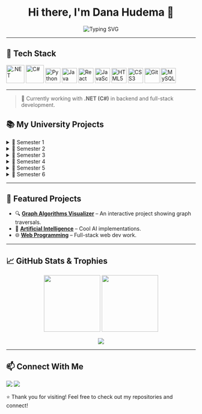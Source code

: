 <h1 align="center">Hi there, I'm Dana Hudema 👋</h1>

<p align="center">
  <img src="https://readme-typing-svg.herokuapp.com?font=Fira+Code&duration=2000&pause=1000&color=3F8AC2&center=true&vCenter=true&multiline=true&lines=Computer+Science+Student;Always+learning+and+building;Welcome+to+my+GitHub+Profile!" alt="Typing SVG" />
</p>

---

## 🧰 Tech Stack

<p align="left">
  <!-- Core languages and frameworks -->
  <img src="https://cdn.jsdelivr.net/gh/devicons/devicon/icons/dot-net/dot-net-original.svg" width="48" height="48" alt=".NET" />
  <img src="https://cdn.jsdelivr.net/gh/devicons/devicon/icons/csharp/csharp-original.svg" width="48" height="48" alt="C#" />
  <img src="https://cdn.jsdelivr.net/gh/devicons/devicon/icons/python/python-original.svg" width="40" height="40" alt="Python" />
  <img src="https://cdn.jsdelivr.net/gh/devicons/devicon/icons/java/java-original.svg" width="40" height="40" alt="Java" />

  <!-- Web and frontend -->
  <img src="https://cdn.jsdelivr.net/gh/devicons/devicon/icons/react/react-original.svg" width="40" height="40" alt="React" /> 
  <img src="https://cdn.jsdelivr.net/gh/devicons/devicon/icons/javascript/javascript-original.svg" width="40" height="40" alt="JavaScript" />
  <img src="https://cdn.jsdelivr.net/gh/devicons/devicon/icons/html5/html5-original.svg" width="40" height="40" alt="HTML5" />
  <img src="https://cdn.jsdelivr.net/gh/devicons/devicon/icons/css3/css3-original.svg" width="40" height="40" alt="CSS3" />

  <!-- Tools and other -->
  <img src="https://cdn.jsdelivr.net/gh/devicons/devicon/icons/git/git-original.svg" width="40" height="40" alt="Git" />
  <img src="https://cdn.jsdelivr.net/gh/devicons/devicon/icons/mysql/mysql-original.svg" width="40" height="40" alt="MySQL" />
</p>

---

> 💼 Currently working with **.NET (C#)** in backend and full-stack development.

## 📚 My University Projects

<details>
  <summary>📘 Semester 1</summary>
  
- [Algebra](https://github.com/HudemaDana/Algebra)
- [Computer System Architecture](https://github.com/HudemaDana/Computer-System-Architecture)
- [Fundamentals of Programming](https://github.com/HudemaDana/Fundamentals-of-Programming)

</details>

<details>
  <summary>📗 Semester 2</summary>

- [Operating Systems](https://github.com/HudemaDana/Operating-Systems)
- [Data Structures and Algorithms](https://github.com/HudemaDana/Data-Structures-and-Algorithms)
- [Graph Algorithms](https://github.com/HudemaDana/Graph-Algorithms)
- [Object Oriented Programming](https://github.com/HudemaDana/Object-Oriented-Programming)

</details>

<details>
  <summary>📘 Semester 3</summary>

- [Advanced Programming Methods](https://github.com/HudemaDana/Advanced-Programming-Methods)
- [Databases](https://github.com/HudemaDana/Databases)
- [Computer Networks](https://github.com/HudemaDana/Computer-Networks)
- [Probabilities and Statistics](https://github.com/HudemaDana/Probabilities-and-Statistics)
- [Logic and Functional Programming](https://github.com/HudemaDana/Logic-and-Functional-Programming)

</details>

<details>
  <summary>📙 Semester 4</summary>

- [Web Programming](https://github.com/HudemaDana/Web)
- [Artificial Intelligence](https://github.com/HudemaDana/Artificial_Intelligence)
- [Systems For Design And Implementation](https://github.com/HudemaDana/Systems-For-Design-And-Implementation)
- [Database Management Systems](https://github.com/HudemaDana/DB)

</details>

<details>
  <summary>📕 Semester 5</summary>

- [Formal Languages](https://github.com/HudemaDana/FLCD)
- [Mobile](https://github.com/HudemaDana/)
- [Virtual Reality](https://github.com/HudemaDana/)
- [Cryptography](https://github.com/HudemaDana/)
- [Parallel Programming](https://github.com/HudemaDana/)

</details>

<details>
  <summary>📒 Semester 6</summary>

- Coming Soon...

</details>

---

## 🌟 Featured Projects

<!-- You can manually update this to highlight your best work -->
- 🔍 **[Graph Algorithms Visualizer](https://github.com/HudemaDana/Graph-Algorithms)** – An interactive project showing graph traversals.
- 🧠 **[Artificial Intelligence](https://github.com/HudemaDana/Artificial_Intelligence)** – Cool AI implementations.
- 🌐 **[Web Programming](https://github.com/HudemaDana/Web)** – Full-stack web dev work.

---

## 📈 GitHub Stats & Trophies

<p align="center">
  <img src="https://github-readme-stats.vercel.app/api?username=HudemaDana&show_icons=true&theme=tokyonight" height="150" />
  <img src="https://github-readme-stats.vercel.app/api/top-langs/?username=HudemaDana&layout=compact&theme=tokyonight" height="150" />
</p>

<p align="center">
  <img src="https://github-profile-trophy.vercel.app/?username=HudemaDana&theme=algolia&row=1&no-bg=true" />
</p>

---

## 📫 Connect With Me

<p align="left">
  <a href="mailto:hudema.dana@gmail.com"><img src="https://img.shields.io/badge/email-%23EA4335.svg?style=for-the-badge&logo=gmail&logoColor=white" /></a>
  <a href="https://www.linkedin.com/in/dana-hudema-191863231/"><img src="https://img.shields.io/badge/LinkedIn-%230077B5.svg?style=for-the-badge&logo=linkedin&logoColor=white" /></a>
</p>


⭐️ Thank you for visiting! Feel free to check out my repositories and connect!

